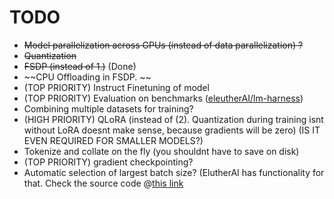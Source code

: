 # TODO

- ~~Model parallelization across GPUs (instead of data parallelization) ?~~
- ~~Quantization~~
- ~~FSDP (instead of 1.)~~ (Done)
- ~~CPU Offloading in FSDP. ~~
- (TOP PRIORITY) Instruct Finetuning of model
- (TOP PRIORITY) Evaluation on benchmarks ([eleutherAI/lm-harness](https://github.com/EleutherAI/lm-evaluation-harness))
- Combining multiple datasets for training? 
- (HIGH PRIORITY) QLoRA (instead of (2). Quantization during training isnt without LoRA doesnt make sense, because gradients will be zero) (IS IT EVEN REQUIRED FOR SMALLER MODELS?)
- Tokenize and collate on the fly (you shouldnt have to save on disk)
- (TOP PRIORITY) gradient checkpointing?
- Automatic selection of largest batch size? (ElutherAI has functionality for that. Check the source code @[this link](https://github.com/EleutherAI/lm-evaluation-harness/blob/b24ac4b8eb7b32e30f45c16a5be78670dcb25f47/lm_eval/models/huggingface.py#L674)






